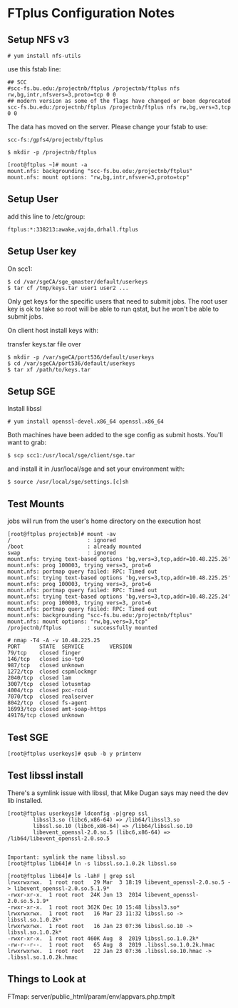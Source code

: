 # FTplus Configuration Notes

## Setup NFS v3

```
# yum install nfs-utils
```

use this fstab line:
```
## SCC
#scc-fs.bu.edu:/projectnb/ftplus /projectnb/ftplus nfs rw,bg,intr,nfsvers=3,proto=tcp 0 0
## modern version as some of the flags have changed or been deprecated
scc-fs.bu.edu:/projectnb/ftplus /projectnb/ftplus nfs rw,bg,vers=3,tcp 0 0
````
The data has moved on the server. Please change your fstab to use:
```
scc-fs:/gpfs4/projectnb/ftplus
```
```
$ mkdir -p /projectnb/ftplus

[root@ftplus ~]# mount -a
mount.nfs: backgrounding "scc-fs.bu.edu:/projectnb/ftplus"
mount.nfs: mount options: "rw,bg,intr,nfsver=3,proto=tcp"
```

Setup User
------------

add this line to /etc/group:
```
ftplus:*:338213:awake,vajda,drhall.ftplus
```

Setup User key
---------------

On scc1:
```
$ cd /var/sgeCA/sge_qmaster/default/userkeys
$ tar cf /tmp/keys.tar user1 user2 ...
````
Only get keys for the specific users that need to submit jobs.
The root user key is ok to take so root will be able to run qstat,
but he won't be able to submit jobs.

On client host install keys with:

transfer keys.tar file over
```
$ mkdir -p /var/sgeCA/port536/default/userkeys
$ cd /var/sgeCA/port536/default/userkeys
$ tar xf /path/to/keys.tar
```

Setup SGE
------------
Install libssl
```
# yum install openssl-devel.x86_64 openssl.x86_64
```

Both machines have been added to the sge config as submit hosts. You'll want to grab:
```
$ scp scc1:/usr/local/sge/client/sge.tar
```

and install it in /usr/local/sge and set your environment with:
```
$ source /usr/local/sge/settings.[c]sh
```

Test Mounts
-------------

jobs will run from the user's home directory on the execution host

```
[root@ftplus projectnb]# mount -av
/                        : ignored
/boot                    : already mounted
swap                     : ignored
mount.nfs: trying text-based options 'bg,vers=3,tcp,addr=10.48.225.26'
mount.nfs: prog 100003, trying vers=3, prot=6
mount.nfs: portmap query failed: RPC: Timed out
mount.nfs: trying text-based options 'bg,vers=3,tcp,addr=10.48.225.25'
mount.nfs: prog 100003, trying vers=3, prot=6
mount.nfs: portmap query failed: RPC: Timed out
mount.nfs: trying text-based options 'bg,vers=3,tcp,addr=10.48.225.24'
mount.nfs: prog 100003, trying vers=3, prot=6
mount.nfs: portmap query failed: RPC: Timed out
mount.nfs: backgrounding "scc-fs.bu.edu:/projectnb/ftplus"
mount.nfs: mount options: "rw,bg,vers=3,tcp"
/projectnb/ftplus        : successfully mounted
```

```
# nmap -T4 -A -v 10.48.225.25
PORT      STATE  SERVICE        VERSION
79/tcp    closed finger
146/tcp   closed iso-tp0
987/tcp   closed unknown
1272/tcp  closed cspmlockmgr
2040/tcp  closed lam
3007/tcp  closed lotusmtap
4004/tcp  closed pxc-roid
7070/tcp  closed realserver
8042/tcp  closed fs-agent
16993/tcp closed amt-soap-https
49176/tcp closed unknown
```

Test SGE
------------
```
[root@ftplus userkeys]# qsub -b y printenv
```

Test libssl install
------------------------
There's a symlink issue with libssl, that Mike Dugan says may need the dev lib installed.

```
[root@ftplus userkeys]# ldconfig -p|grep ssl
        libssl3.so (libc6,x86-64) => /lib64/libssl3.so
        libssl.so.10 (libc6,x86-64) => /lib64/libssl.so.10
        libevent_openssl-2.0.so.5 (libc6,x86-64) => /lib64/libevent_openssl-2.0.so.5


Important: symlink the name libssl.so
[root@ftplus lib64]# ln -s libssl.so.1.0.2k libssl.so

[root@ftplus lib64]# ls -lahF | grep ssl
lrwxrwxrwx.  1 root root   29 Mar  3 18:19 libevent_openssl-2.0.so.5 -> libevent_openssl-2.0.so.5.1.9*
-rwxr-xr-x.  1 root root  24K Jun 13  2014 libevent_openssl-2.0.so.5.1.9*
-rwxr-xr-x.  1 root root 362K Dec 10 15:48 libssl3.so*
lrwxrwxrwx.  1 root root   16 Mar 23 11:32 libssl.so -> libssl.so.1.0.2k*
lrwxrwxrwx.  1 root root   16 Jan 23 07:36 libssl.so.10 -> libssl.so.1.0.2k*
-rwxr-xr-x.  1 root root 460K Aug  8  2019 libssl.so.1.0.2k*
-rw-r--r--.  1 root root   65 Aug  8  2019 .libssl.so.1.0.2k.hmac
lrwxrwxrwx.  1 root root   22 Jan 23 07:36 .libssl.so.10.hmac -> .libssl.so.1.0.2k.hmac
```

Things to Look at
-------------------
FTmap:
server/public_html/param/env/appvars.php.tmplt

